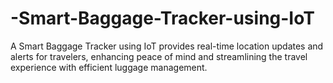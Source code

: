 # -Smart-Baggage-Tracker-using-IoT
A Smart Baggage Tracker using IoT provides real-time location updates and alerts for travelers, enhancing peace of mind and streamlining the travel experience with efficient luggage management.
